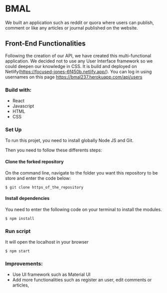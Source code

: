 # BMAL

We built an application such as reddit or quora where users can publish, comment or like any articles or journal published on the website.

## Front-End Functionalities

Following the creation of our API, we have created this multi-functional application. We decided not to use any User Interface framework so we could deepen our knowledge in CSS. It is build and deployed on Netlify(https://focused-jones-6f450b.netlify.app/). You can log in using usernames on this page https://bmal237.herokuapp.com/api/users

### Build with:

- React
- Javascript
- HTML
- CSS

### Set Up

To run this projet, you need to install globally Node JS and Git.

Then you need to follow these differents steps:

#### Clone the forked repository

On the command line, navigate to the folder you want this repository to be store and enter the code below:

```
$ git clone https_of_the_repository
```

#### Install dependencies

You need to enter the following code on your terminal to install the modules.

```
$ npm install
```

### Run script

It will open the localhost in your browser

```
$ npm start
```

### Improvements:

- Use UI framework such as Material UI
- Add more functionalities such as register an user, edit comments or articles,
